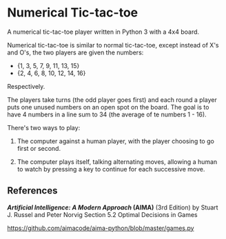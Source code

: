 # Numerical Tic-tac-toe

A numerical tic-tac-toe player written in Python 3 with a 4x4 board.

Numerical tic-tac-toe is similar to normal tic-tac-toe, except instead of X's and O's, the two players are given the numbers:

* {1, 3, 5, 7, 9, 11, 13, 15}
* {2, 4, 6, 8, 10, 12, 14, 16}

Respectively.

The players take turns (the odd player goes first) and each round a player puts one unused numbers on an open spot on the board. The goal is to have 4 numbers in a line sum to 34 (the average of te numbers 1 - 16).

There's two ways to play:

1. The computer against a human player, with the player choosing to go first or second.

2. The computer plays itself, talking alternating moves, allowing a human to watch by pressing a key to continue for each successive move.


## References

***Artificial Intelligence: A Modern Approach* (AIMA)** (3rd Edition) by Stuart J. Russel and Peter Norvig
Section 5.2 Optimal Decisions in Games

https://github.com/aimacode/aima-python/blob/master/games.py
